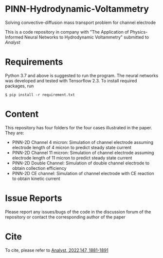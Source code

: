 # PINN-Hydrodynamic-Voltammetry
 Solving convective-diffusion mass transport problem for channel electrode

This is a code repository in company with "The Application of Physics-Informed Neural Networks to Hydrodynamic Voltammetry" submitted to *Analyst*

# Requirements
Python 3.7 and above is suggested to run the program. The neural networks was developed and tested with Tensorflow 2.3. To install required packages, run

```
$ pip install -r requirement.txt

```

# Content
This repository has four folders for the four cases illustrated in the paper. They are:
* PINN-2D Channel 4 micron: Simulation of channel electrode assuming electrode length of 4 micron to predict steady state current 
* PINN-2D Channel 11 micron: Simulation of channel electrode assuming electrode length of 11 micron to predict steady state current 
* PINN-2D Double Channel: Simulation of double channel electrode to obtain collection efficiency
* PINN-2D CE channel: Simulation of channel electrode with CE reaction to obtain kinetic current


# Issue Reports
Please report any issues/bugs of the code in the discussion forum of the repository or contact the corresponding author of the paper


# Cite
To cite, please refer to [Analyst, 2022,147, 1881-1891](https://doi.org/10.1039/D2AN00456A)

